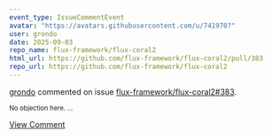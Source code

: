 ```yaml
---
event_type: IssueCommentEvent
avatar: "https://avatars.githubusercontent.com/u/741970?"
user: grondo
date: 2025-09-03
repo_name: flux-framework/flux-coral2
html_url: https://github.com/flux-framework/flux-coral2/pull/383
repo_url: https://github.com/flux-framework/flux-coral2
---
```


<a href='https://github.com/grondo' target='_blank'>grondo</a> commented on issue <a href='https://github.com/flux-framework/flux-coral2/pull/383' target='_blank'>flux-framework/flux-coral2#383</a>.

<small>No objection here. ...</small>

<a href='https://github.com/flux-framework/flux-coral2/pull/383' target='_blank'>View Comment</a>